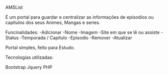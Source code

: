 AMSList

É um portal para guardar e centralizar as informações de episodios ou capitulos dos seus Animes, Mangas e series.

Funcinalidades:
-Adicionar
  -Nome
  -Imagem
  -Site em que se lê ou assiste
  -Status 
  -Temporada / Capitulo
  -Episodio 
-Remover
-Atualizar

Portal simples, feito para Estudo.

Tecnologias utilizadas:

Bootstrap
Jquery
PHP
